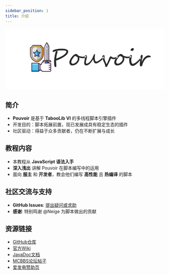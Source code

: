 ```yaml
---
sidebar_position: 1
title: 介绍
---
```


![header.png](image/header.png)

## 简介
- **Pouvoir** 是基于 **TabooLib VI** 的多线程脚本引擎插件
- 开发目的：脚本拓展前置，现已发展成具有稳定生态的插件
- 社区驱动：得益于众多贡献者，仍在不断扩展与成长

## 教程内容
- 本教程从 **JavaScript 语法入手**
- **深入浅出** 讲解 Pouvoir 在脚本编写中的运用
- 面向 **服主** 和 **开发者**，教会他们编写 **高性能** 且 **热编译** 的脚本

## 社区交流与支持
- **GitHub Issues**: [提出疑问或求助](https://github.com/Glom-c/blog/issues)
- **感谢**: 特别鸣谢 @Neige 为脚本做出的贡献

## 资源链接
- [GitHub仓库](https://github.com/Glom-c/Pouvoir)
- [官方Wiki](http://blog.skillw.com/#sort=pouvoir&doc=README.md)
- [JavaDoc文档](http://doc.skillw.com/pouvoir/)
- [MCBBS论坛帖子](https://www.mcbbs.net/thread-1221977-1-1.html)
- [爱发电赞助页](https://afdian.net/@glom_)